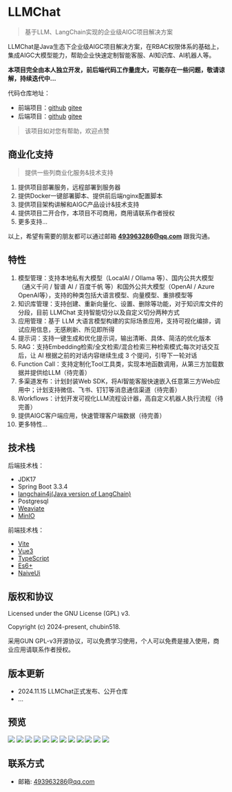 # LLMChat

> 基于LLM、LangChain实现的企业级AIGC项目解决方案

LLMChat是Java生态下企业级AIGC项目解决方案，在RBAC权限体系的基础上，集成AIGC大模型能力，帮助企业快速定制智能客服、AI知识库、AI机器人等。

**本项目完全由本人独立开发，前后端代码工作量庞大，可能存在一些问题，敬请谅解，持续迭代中...**

代码仓库地址：

- 前端项目：[github](https://github.com/chubin518/llmchat-ui)  [gitee](https://gitee.com/chubin518/llmchat-ui)
- 后端项目：[github](https://github.com/chubin518/llmchat)  [gitee](https://gitee.com/chubin518/llmchat)

> 该项目如对您有帮助，欢迎点赞

## 商业化支持

> 提供一些列商业化服务&技术支持

1. 提供项目部署服务，远程部署到服务器
2. 提供Docker一键部署脚本、提供前后端nginx配置脚本
3. 提供项目架构讲解和AIGC产品设计&技术支持
4. 提供项目二开合作，本项目不可商用，商用请联系作者授权
5. 更多支持...

以上，希望有需要的朋友都可以通过邮箱 **493963286@qq.com** 跟我沟通。

## 特性

1. 模型管理：支持本地私有大模型（LocalAI / Ollama 等）、国内公共大模型（通义千问 / 智谱 AI / 百度千帆
   等）和国外公共大模型（OpenAI / Azure OpenAI等），支持的种类包括大语言模型、向量模型、重排模型等
2. 知识库管理：支持创建、重新向量化、设置、删除等功能，对于知识库文件的分段，目前 LLMChat 支持智能切分以及自定义切分两种方式
3. 应用管理：基于 LLM 大语言模型构建的实际场景应用，支持可视化编排，调试应用信息，无感刷新、所见即所得
4. 提示词：支持一键生成和优化提示词，输出清晰、具体、简洁的优化版本
5. RAG：支持Embedding检索/全文检索/混合检索三种检索模式;每次对话交互后，让 AI 根据之前的对话内容继续生成 3 个提问，引导下一轮对话
6. Function Call：支持定制化Tool工具类，实现本地函数调用，从第三方加载数据并提供给LLM（待完善）
7. 多渠道发布：计划封装Web SDK，将AI智能客服快速嵌入任意第三方Web应用中；计划支持微信、飞书、钉钉等消息通信渠道（待完善）
8. Workflows：计划开发可视化LLM流程设计器，高自定义机器人执行流程（待完善）
9. 提供AIGC客户端应用，快速管理客户端数据（待完善）
10. 更多特性...

## 技术栈

后端技术栈：

* JDK17
* Spring Boot 3.3.4
* [langchain4j(Java version of LangChain)](https://github.com/langchain4j/langchain4j)
* Postgresql
* [Weaviate](https://weaviate.io/developers/weaviate)
* [MinIO](https://min.io/docs/minio/container/index.html)

前端技术栈：

* [Vite](https://vitejs.dev/)
* [Vue3](https://v3.vuejs.org/)
* [TypeScript](https://www.typescriptlang.org/)
* [Es6+](http://es6.ruanyifeng.com/)
* [NaiveUi](https://www.naiveui.com/)

## 版权和协议

Licensed under the GNU License (GPL) v3.

Copyright (c) 2024-present, chubin518.

采用GUN GPL-v3开源协议，可以免费学习使用，个人可以免费是接入使用，商业应用请联系作者授权。

## 版本更新

- 2024.11.15 LLMChat正式发布、公开仓库
- ...

## 预览

![](docs/imgs/model.jpg)
![](docs/imgs/dataset_list.jpg)
![](docs/imgs/dataset_embedding.jpg)
![](docs/imgs/dataset_datastruct.jpg)
![](docs/imgs/dataset_rule.jpg)
![](docs/imgs/dataset_detail.jpg)
![](docs/imgs/dataset_paragraph.jpg)
![](docs/imgs/dataset_testing.jpg)
![](docs/imgs/app_prompt.jpg)
![](docs/imgs/app_list.jpg)
![](docs/imgs/app_detail.jpg)
![](docs/imgs/app_preview.jpg)

## 联系方式

- 邮箱: 493963286@qq.com
